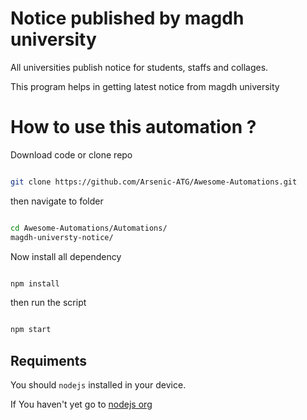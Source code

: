 # Notice published by magdh university

All universities publish notice for students, staffs and collages.

This program helps in getting latest notice from magdh university

# How to use this automation ?

Download code or clone repo

```bash

git clone https://github.com/Arsenic-ATG/Awesome-Automations.git
```

then navigate to folder

```bash

cd Awesome-Automations/Automations/
magdh-universty-notice/

```

Now install all dependency

```bash

npm install

```

then run the script

```bash

npm start

```

## Requiments

You should `nodejs` installed in your device.

If You haven't yet go to [nodejs org](https://nodejs.org, 'Go to nodejs.org')
